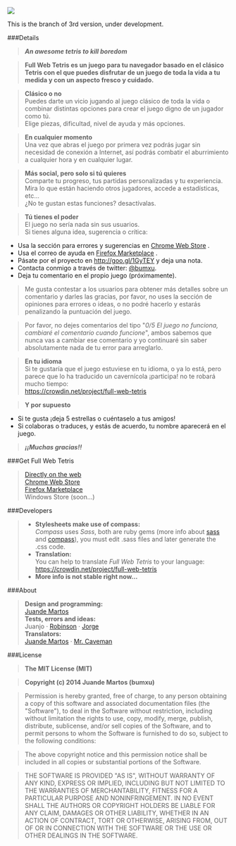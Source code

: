 ![](https://lh4.googleusercontent.com/sU2coMkWpkVsiWtDu4vkk5pYQS5DQRNfS2Owi7WgTX7qg9xjBdv198314ufHgZZDHFHFgdrM=s700-h280-e365)  


This is the branch of 3rd version, under development.

###Details
>***An awesome tetris to kill boredom***

>**Full Web Tetris es un juego para tu navegador basado en el clásico Tetris con el que puedes disfrutar de un juego de toda la vida a tu medida y con un aspecto fresco y cuidado.**

>**Clásico o no**  
Puedes darte un vicio jugando al juego clásico de toda la vida o combinar distintas opciones para crear el juego digno de un jugador como tú.  
Elige piezas, dificultad, nivel de ayuda y más opciones.

>**En cualquier momento**  
Una vez que abras el juego por primera vez podrás jugar sin necesidad de conexión a Internet, así podrás combatir el aburrimiento a cualquier hora y en cualquier lugar.

>**Más social, pero solo si tú quieres**  
Comparte tu progreso, tus partidas personalizadas y tu experiencia.  
Mira lo que están haciendo otros jugadores, accede a estadísticas, etc...  
¿No te gustan estas funciones? desactívalas.

>**Tú tienes el poder**  
El juego no sería nada sin sus usuarios.  
Si tienes alguna idea, sugerencia o crítica:
- Usa la sección para errores y sugerencias en [Chrome Web Store](https://chrome.google.com/webstore/detail/ieicmdpibfnjbmjolkmohnelljmjomoj) .
- Usa el correo de ayuda en [Firefox Marketplace](https://marketplace.firefox.com/app/full-web-tetris) .
- Pásate por el proyecto en http://goo.gl/1GyTEY y deja una nota.
- Contacta conmigo a través de twitter: [@bumxu](https://twitter.com/bumxu).
- Deja tu comentario en el propio juego (próximamente).

>Me gusta contestar a los usuarios para obtener más detalles sobre un comentario y darles las gracias, por favor, no uses la sección de opiniones para errores o ideas, o no podré hacerlo y estarás penalizando la puntuación del juego.

>Por favor, no dejes comentarios del tipo "*0/5 El juego no funciona, cambiaré el comentario cuando funcione*", ambos sabemos que nunca vas a cambiar ese comentario y yo continuaré sin saber absolutamente nada de tu error para arreglarlo.

>**En tu idioma**  
Si te gustaría que el juego estuviese en tu idioma, o ya lo está, pero parece que lo ha traducido un cavernícola ¡participa! no te robará mucho tiempo:  
https://crowdin.net/project/full-web-tetris

>**Y por supuesto**  
- Si te gusta ¡deja 5 estrellas o cuéntaselo a tus amigos!
- Si colaboras o traduces, y estás de acuerdo, tu nombre aparecerá en el juego.

>***¡¡Muchas gracias!!***
  
###Get Full Web Tetris
> [Directly on the web](http://fwt.bumxu.com/)  
[Chrome Web Store](https://chrome.google.com/webstore/detail/ieicmdpibfnjbmjolkmohnelljmjomoj)  
[Firefox Marketplace](https://marketplace.firefox.com/app/full-web-tetris)  
Windows Store (soon...)

###Developers
> * **Stylesheets make use of compass:**  
*Compass* uses *Sass*, both are ruby gems (more info about [sass](http://sass-lang.com) and [compass](http://compass-style.org/)), you must edit .sass files and later generate the .css code. 
> * **Translation:**  
You can help to translate *Full Web Tetris* to your language:  
https://crowdin.net/project/full-web-tetris  
> * **More info is not stable right now...**

###About
> **Design and programming:**  
[Juande Martos](https://twitter.com/bumxu)  
**Tests, errors and ideas:**  
Juanjo · [Robinson](https://twitter.com/RFDaemoniac) · [Jorge](https://twitter.com/arasthel92)  
**Translators:**  
[Juande Martos](https://twitter.com/bumxu) · [Mr. Caveman](http://translate.google.com/)

###License
>**The MIT License (MIT)**

>**Copyright (c) 2014 Juande Martos (bumxu)**

>Permission is hereby granted, free of charge, to any person obtaining a copy
of this software and associated documentation files (the "Software"), to deal
in the Software without restriction, including without limitation the rights
to use, copy, modify, merge, publish, distribute, sublicense, and/or sell
copies of the Software, and to permit persons to whom the Software is
furnished to do so, subject to the following conditions:

>The above copyright notice and this permission notice shall be included in all
copies or substantial portions of the Software.

>THE SOFTWARE IS PROVIDED "AS IS", WITHOUT WARRANTY OF ANY KIND, EXPRESS OR
IMPLIED, INCLUDING BUT NOT LIMITED TO THE WARRANTIES OF MERCHANTABILITY,
FITNESS FOR A PARTICULAR PURPOSE AND NONINFRINGEMENT. IN NO EVENT SHALL THE
AUTHORS OR COPYRIGHT HOLDERS BE LIABLE FOR ANY CLAIM, DAMAGES OR OTHER
LIABILITY, WHETHER IN AN ACTION OF CONTRACT, TORT OR OTHERWISE, ARISING FROM,
OUT OF OR IN CONNECTION WITH THE SOFTWARE OR THE USE OR OTHER DEALINGS IN THE
SOFTWARE.
